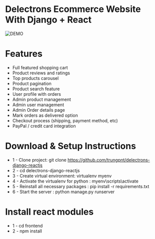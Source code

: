 # Delectrons Ecommerce Website With Django + React


![DEMO](../master/static/images/proshop_django_demo.png)


# Features
* Full featured shopping cart
* Product reviews and ratings
* Top products carousel
* Product pagination
* Product search feature
* User profile with orders
* Admin product management
* Admin user management
* Admin Order details page
* Mark orders as delivered option
* Checkout process (shipping, payment method, etc)
* PayPal / credit card integration


# Download & Setup Instructions

* 1 - Clone project: git clone https://github.com/trungpnt/delectrons-django-reactjs
* 2 - cd delectrons-django-reactjs
* 3 - Create virtual environment: virtualenv myenv
* 4 - Activate the virtualenv for python : myenv\scripts\activate
* 5 - Reinstall all necessary packages : pip install -r requirements.txt
* 6 - Start the server : python manage.py runserver

# Install react modules
* 1 - cd frontend
* 2 - npm install
